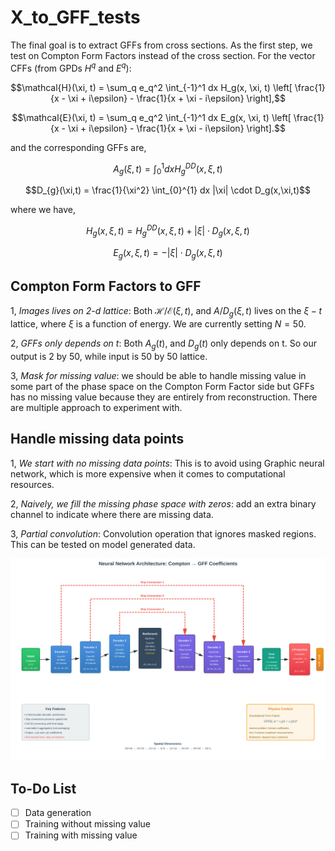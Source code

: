 # X_to_GFF_tests

The final goal is to extract GFFs from cross sections. As the first step, we test on Compton Form Factors instead of the cross section.
For the vector CFFs (from GPDs $H^q$ and $E^q$):

$$\mathcal{H}(\xi, t) = \sum_q e_q^2 \int_{-1}^1 dx  H_g(x, \xi, t) \left[ \frac{1}{x - \xi + i\epsilon} - \frac{1}{x + \xi - i\epsilon} \right],$$

$$\mathcal{E}(\xi, t) = \sum_q e_q^2 \int_{-1}^1 dx  E_g(x, \xi, t) \left[ \frac{1}{x - \xi + i\epsilon} - \frac{1}{x + \xi - i\epsilon} \right].$$

and the corresponding GFFs are, 

$$A_{g}(\xi,t) = \int_{0}^{1} dx  H_g^{DD}(x,\xi,t)$$ 

$$D_{g}(\xi,t) = \frac{1}{\xi^2} \int_{0}^{1} dx  |\xi| \cdot D_g(x,\xi,t)$$

where we have,

$$
H_g(x,\xi,t) = H_g^{DD}(x,\xi,t) + |\xi| \cdot D_g(x,\xi,t)
$$

$$
E_g(x,\xi,t) = -|\xi| \cdot D_g(x,\xi,t)
$$


## Compton Form Factors to GFF

1, *Images lives on 2-d lattice*: Both $\mathcal{H}/\mathcal{E}(\xi, t)$, and $A/D_{g}(\xi,t)$ lives on the $\xi-t$ lattice, where $\xi$ is a function of energy. We are currently setting $N=50$.

2, *GFFs only depends on t*: Both $A_{g}(t)$, and $D_{g}(t)$ only depends on t. So our output is 2 by 50, while input is 50 by 50 lattice.

3, *Mask for missing value*: we should be able to handle missing value in some part of the phase space on the Compton Form Factor side but GFFs has no missing value because they are entirely from reconstruction. There are multiple approach to experiment with.

## Handle missing data points

1, *We start with no missing data points*: This is to avoid using Graphic neural network, which is more expensive when it comes to computational resources.

2, *Naively, we fill the missing phase space with zeros*: add an extra binary channel to indicate where there are missing data. 

3, *Partial convolution*: Convolution operation that ignores masked regions. This can be tested on model generated data.


![Network Architecture](./figures/nn1.svg)

## To-Do List

- [ ] Data generation
- [ ] Training without missing value
- [ ] Training with missing value
